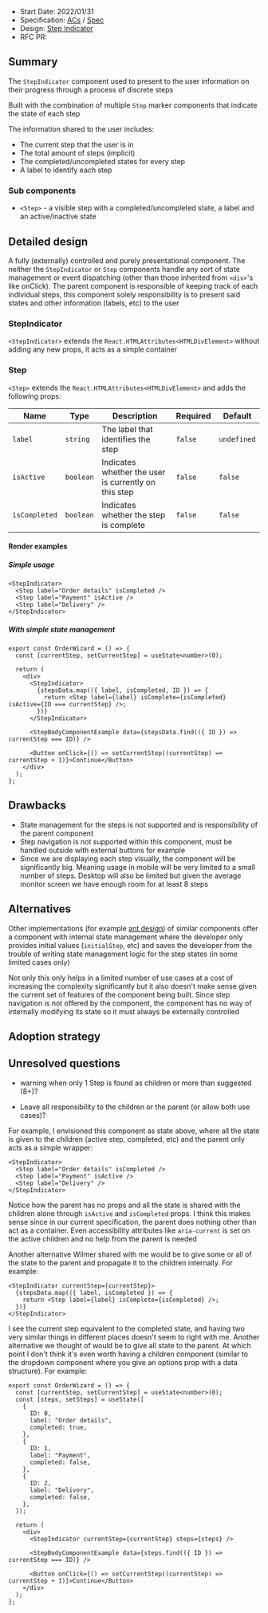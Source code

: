 - Start Date: 2022/01/31
- Specification: [ACs](https://wwnorton1.sharepoint.com/:w:/g/DP/products_and_projects/nds/EYaT6DU_L9dJgpDUAm0brj0BTyXTdFEpfNOhvmPsaYnK_A?e=mpeK98) / [Spec](https://docs.google.com/document/d/1Km1st0VA-rEBiSStirv7iwhyyJu8QiKz_3PwkfTwFMw)
- Design: [Step Indicator](https://zpl.io/a7prL4q)
- RFC PR:

## Summary

The `StepIndicator` component used to present to the user information on their progress through a process of discrete steps

Built with the combination of multiple `Step` marker components that indicate the state of each step

The information shared to the user includes:

- The current step that the user is in
- The total amount of steps (implicit)
- The completed/uncompleted states for every step
- A label to identify each step

### Sub components

- `<Step>` - a visible step with a completed/uncompleted state, a label and an active/inactive state

## Detailed design

A fully (externally) controlled and purely presentational component. The neither the `StepIndicator` or `Step` components handle any sort of state management or event dispatching (other than those inherited from `<div>`'s like onClick). The parent component is responsible of keeping track of each individual steps, this component solely responsibility is to present said states and other information (labels, etc) to the user

### StepIndicator

`<StepIndicator>` extends the `React.HTMLAttributes<HTMLDivElement>` without adding any new props, it acts as a simple container

### Step

`<Step>` extends the `React.HTMLAttributes<HTMLDivElement>` and adds the following props:

| Name          | Type      | Description                                          | Required | Default     |
| ------------- | --------- | ---------------------------------------------------- | -------- | ----------- |
| `label`       | `string`  | The label that identifies the step                   | `false`  | `undefined` |
| `isActive`    | `boolean` | Indicates whether the user is currently on this step | `false`  | `false`     |
| `isCompleted` | `boolean` | Indicates whether the step is complete               | `false`  | `false`     |

#### Render examples

##### Simple usage

```tsx
<StepIndicator>
  <Step label="Order details" isCompleted />
  <Step label="Payment" isActive />
  <Step label="Delivery" />
</StepIndicator>
```

##### With simple state management

```tsx
export const OrderWizard = () => {
  const [currentStep, setCurrentStep] = useState<number>(0);

  return (
    <div>
      <StepIndicator>
        {stepsData.map(({ label, isCompleted, ID }) => {
          return <Step label={label} isComplete={isCompleted} isActive={ID === currentStep} />;
        })}
      </StepIndicator>

      <StepBodyComponentExample data={stepsData.find(({ ID }) => currentStep === ID)} />

      <Button onClick={() => setCurrentStep((currentStep) => currentStep + 1)}>Continue</Button>
    </div>
  );
};
```

## Drawbacks

- State management for the steps is not supported and is responsibility of the parent component
- Step navigation is not supported within this component, must be handled outside with external buttons for example
- Since we are displaying each step visually, the component will be significantly big. Meaning usage in mobile will be very limited to a small number of steps. Desktop will also be limited but given the average monitor screen we have enough room for at least 8 steps

## Alternatives

Other implementations (for example [ant design](https://ant.design/components/steps/)) of similar components offer a component with internal state management where the developer only provides initial values (`initialStep`, etc) and saves the developer from the trouble of writing state management logic for the step states (in some limited cases only)

Not only this only helps in a limited number of use cases at a cost of increasing the complexity significantly but it also doesn't make sense given the current set of features of the component being built. Since step navigation is not offered by the component, the component has no way of internally modifying its state so it must always be externally controlled

## Adoption strategy

## Unresolved questions

- warning when only 1 Step is found as children or more than suggested (8+)?

- Leave all responsibility to the children or the parent (or allow both use cases)?

For example, I envisioned this component as state above, where all the state is given to the children (active step, completed, etc) and the parent only acts as a simple wrapper:

```tsx
<StepIndicator>
  <Step label="Order details" isCompleted />
  <Step label="Payment" isActive />
  <Step label="Delivery" />
</StepIndicator>
```

Notice how the parent has no props and all the state is shared with the children alone through `isActive` and `isCompleted` props. I think this makes sense since in our current specification, the parent does nothing other than act as a container. Even accessibility attributes like `aria-current` is set on the active children and no help from the parent is needed

Another alternative Wilmer shared with me would be to give some or all of the state to the parent and propagate it to the children internally. For example:

```tsx
<StepIndicator currentStep={currentStep}>
  {stepsData.map(({ label, isCompleted }) => {
    return <Step label={label} isComplete={isCompleted} />;
  })}
</StepIndicator>
```

I see the current step equivalent to the completed state, and having two very similar things in different places doesn't seem to right with me. Another alternative we thought of would be to give all state to the parent. At which point I don't think it's even worth having a children component (similar to the dropdown component where you give an options prop with a data structure). For example:

```tsx
export const OrderWizard = () => {
  const [currentStep, setCurrentStep] = useState<number>(0);
  const [steps, setSteps] = useState([
    {
      ID: 0,
      label: "Order details",
      completed: true,
    },
    {
      ID: 1,
      label: "Payment",
      completed: false,
    },
    {
      ID: 2,
      label: "Delivery",
      completed: false,
    },
  ]);

  return (
    <div>
      <StepIndicator currentStep={currentStep} steps={steps} />

      <StepBodyComponentExample data={steps.find(({ ID }) => currentStep === ID)} />

      <Button onClick={() => setCurrentStep((currentStep) => currentStep + 1)}>Continue</Button>
    </div>
  );
};
```
